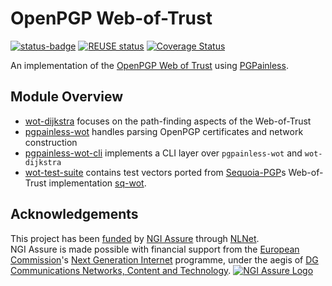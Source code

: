 <!--
SPDX-FileCopyrightText: 2023 Paul Schaub <info@pgpainless.org>

SPDX-License-Identifier: CC0-1.0
-->
# OpenPGP Web-of-Trust
[![status-badge](https://ci.codeberg.org/api/badges/PGPainless/pgpainless-wot/status.svg)](https://ci.codeberg.org/PGPainless/pgpainless-wot)
[![REUSE status](https://api.reuse.software/badge/codeberg.org/PGPainless/pgpainless-wot)](https://api.reuse.software/info/codeberg.org/PGPainless/pgpainless-wot)
[![Coverage Status](https://coveralls.io/repos/github/pgpainless/pgpainless-wot/badge.svg?branch=main)](https://coveralls.io/github/pgpainless/pgpainless-wot?branch=main)

An implementation of the [OpenPGP Web of Trust](https://sequoia-pgp.gitlab.io/sequoia-wot/) using [PGPainless](https://pgpainless.org).

## Module Overview
* [wot-dijkstra](wot-dijkstra) focuses on the path-finding aspects of the Web-of-Trust
* [pgpainless-wot](pgpainless-wot) handles parsing OpenPGP certificates and network construction
* [pgpainless-wot-cli](pgpainless-wot-cli) implements a CLI layer over `pgpainless-wot` and `wot-dijkstra`
* [wot-test-suite](wot-test-suite) contains test vectors ported from [Sequoia-PGP](https://sequoia-pgp.org)s Web-of-Trust implementation [sq-wot](https://gitlab.com/sequoia-pgp/sequoia-wot).

## Acknowledgements

This project has been [funded](https://nlnet.nl/project/PGPainless/) by [NGI Assure](https://nlnet.nl/assure/) through [NLNet](https://nlnet.nl).  
NGI Assure is made possible with financial support from the [European Commission](https://ec.europa.eu/)'s [Next Generation Internet](https://ngi.eu/) programme, under the aegis of [DG Communications Networks, Content and Technology](https://ec.europa.eu/info/departments/communications-networks-content-and-technology_en).
[![NGI Assure Logo](https://blog.jabberhead.tk/wp-content/uploads/2022/05/NGIAssure_tag.svg)](https://nlnet.nl/assure/)
